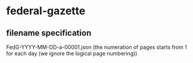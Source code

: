 # federal-gazette

## filename specification

FedG-YYYY-MM-DD-a-00001.json (the numeration of pages starts from 1 for each day (we ignore the logical page numbering))
